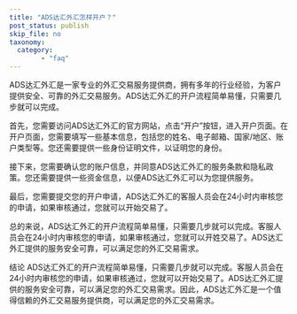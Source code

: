 ```yaml
---
title: "ADS达汇外汇怎样开户？"
post_status: publish
skip_file: no
taxonomy:
  category:
        - "faq"
---
```


ADS达汇外汇是一家专业的外汇交易服务提供商，拥有多年的行业经验，为客户提供安全、可靠的外汇交易服务。ADS达汇外汇的开户流程简单易懂，只需要几步就可以完成。

首先，您需要访问ADS达汇外汇的官方网站，点击“开户”按钮，进入开户页面。在开户页面，您需要填写一些基本信息，包括您的姓名、电子邮箱、国家/地区、账户类型等。您还需要提供一些身份证明文件，以证明您的身份。

接下来，您需要确认您的账户信息，并同意ADS达汇外汇的服务条款和隐私政策。您还需要提供一些资金信息，以便ADS达汇外汇可以为您提供服务。

最后，您需要提交您的开户申请，ADS达汇外汇的客服人员会在24小时内审核您的申请，如果审核通过，您就可以开始交易了。

总的来说，ADS达汇外汇的开户流程简单易懂，只需要几步就可以完成。客服人员会在24小时内审核您的申请，如果审核通过，您就可以开姓交易了。ADS达汇外汇提供的服务安全可靠，可以满足您的外汇交易需求。

结论 ADS达汇外汇的开户流程简单易懂，只需要几步就可以完成。客服人员会在24小时内审核您的申请，如果审核通过，您就可以开始交易了。ADS达汇外汇提供的服务安全可靠，可以满足您的外汇交易需求。因此，ADS达汇外汇是一个值得信赖的外汇交易服务提供商，可以满足您的外汇交易需求。
